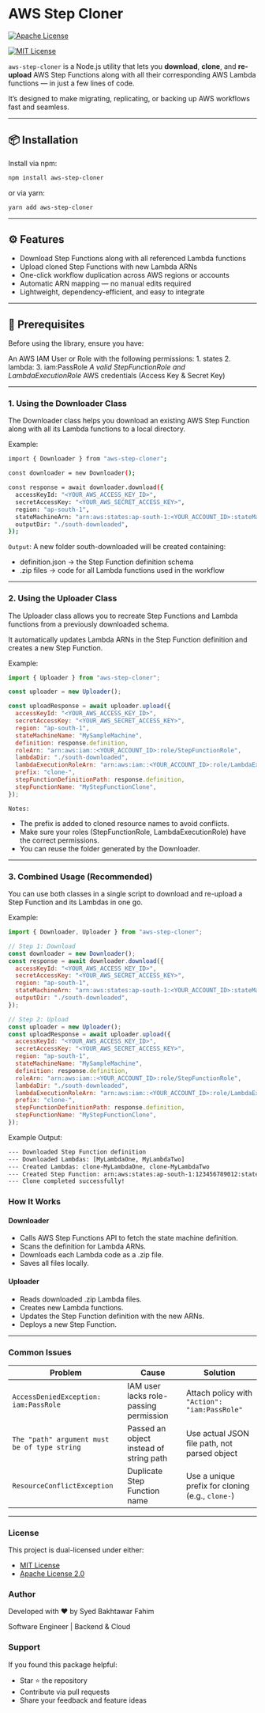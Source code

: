 
# AWS Step Cloner

[![Apache License](https://img.shields.io/badge/license-Apache%202.0-blue.svg)](./LICENSE-APACHE)

[![MIT License](https://img.shields.io/badge/license-mit%202.0-blue.svg)](./LICENSE-MIT)

`aws-step-cloner` is a Node.js utility that lets you **download**, **clone**, and **re-upload** AWS Step Functions along with all their corresponding AWS Lambda functions — in just a few lines of code.

It’s designed to make migrating, replicating, or backing up AWS workflows fast and seamless.

---

## 📦 Installation

Install via npm:

```bash
npm install aws-step-cloner
```

or via yarn:

``` bash
yarn add aws-step-cloner
```

---

## ⚙️ Features

* Download Step Functions along with all referenced Lambda functions
* Upload cloned Step Functions with new Lambda ARNs
* One-click workflow duplication across AWS regions or accounts
* Automatic ARN mapping — no manual edits required
* Lightweight, dependency-efficient, and easy to integrate

---

## 🔑 Prerequisites

Before using the library, ensure you have:

An AWS IAM User or Role with the following permissions:
    1. states
    2. lambda:
    3. iam:PassRole
*A valid StepFunctionRole and LambdaExecutionRole*
AWS credentials (Access Key & Secret Key)

---

### 1. Using the Downloader Class

The Downloader class helps you download an existing AWS Step Function along with all its Lambda functions to a local directory.

Example:

```bash
import { Downloader } from "aws-step-cloner";

const downloader = new Downloader();

const response = await downloader.download({
  accessKeyId: "<YOUR_AWS_ACCESS_KEY_ID>",
  secretAccessKey: "<YOUR_AWS_SECRET_ACCESS_KEY>",
  region: "ap-south-1",
  stateMachineArn: "arn:aws:states:ap-south-1:<YOUR_ACCOUNT_ID>:stateMachine:MySampleMachine",
  outputDir: "./south-downloaded",
});

```

`Output`:
A new folder south-downloaded will be created containing:

* definition.json → the Step Function definition schema
* .zip files → code for all Lambda functions used in the workflow

---

### 2. Using the Uploader Class

The Uploader class allows you to recreate Step Functions and Lambda functions from a previously downloaded schema.

It automatically updates Lambda ARNs in the Step Function definition and creates a new Step Function.

Example:

``` javascript
import { Uploader } from "aws-step-cloner";

const uploader = new Uploader();

const uploadResponse = await uploader.upload({
  accessKeyId: "<YOUR_AWS_ACCESS_KEY_ID>",
  secretAccessKey: "<YOUR_AWS_SECRET_ACCESS_KEY>",
  region: "ap-south-1",
  stateMachineName: "MySampleMachine",
  definition: response.definition,
  roleArn: "arn:aws:iam::<YOUR_ACCOUNT_ID>:role/StepFunctionRole",
  lambdaDir: "./south-downloaded",
  lambdaExecutionRoleArn: "arn:aws:iam::<YOUR_ACCOUNT_ID>:role/LambdaExecutionRole",
  prefix: "clone-",
  stepFunctionDefinitionPath: response.definition,
  stepFunctionName: "MyStepFunctionClone",
});


```

`Notes:`

* The prefix is added to cloned resource names to avoid conflicts.
* Make sure your roles (StepFunctionRole, LambdaExecutionRole) have the correct permissions.
* You can reuse the folder generated by the Downloader.

---

### 3. Combined Usage (Recommended)

You can use both classes in a single script to download and re-upload a Step Function and its Lambdas in one go.

Example:

``` javascript
import { Downloader, Uploader } from "aws-step-cloner";

// Step 1: Download
const downloader = new Downloader();
const response = await downloader.download({
  accessKeyId: "<YOUR_AWS_ACCESS_KEY_ID>",
  secretAccessKey: "<YOUR_AWS_SECRET_ACCESS_KEY>",
  region: "ap-south-1",
  stateMachineArn: "arn:aws:states:ap-south-1:<YOUR_ACCOUNT_ID>:stateMachine:MySampleMachine",
  outputDir: "./south-downloaded",
});

// Step 2: Upload
const uploader = new Uploader();
const uploadResponse = await uploader.upload({
  accessKeyId: "<YOUR_AWS_ACCESS_KEY_ID>",
  secretAccessKey: "<YOUR_AWS_SECRET_ACCESS_KEY>",
  region: "ap-south-1",
  stateMachineName: "MySampleMachine",
  definition: response.definition,
  roleArn: "arn:aws:iam::<YOUR_ACCOUNT_ID>:role/StepFunctionRole",
  lambdaDir: "./south-downloaded",
  lambdaExecutionRoleArn: "arn:aws:iam::<YOUR_ACCOUNT_ID>:role/LambdaExecutionRole",
  prefix: "clone-",
  stepFunctionDefinitionPath: response.definition,
  stepFunctionName: "MyStepFunctionClone",
});

```

Example Output:

``` bash
--- Downloaded Step Function definition
--- Downloaded Lambdas: [MyLambdaOne, MyLambdaTwo]
--- Created Lambdas: clone-MyLambdaOne, clone-MyLambdaTwo
--- Created Step Function: arn:aws:states:ap-south-1:123456789012:stateMachine:clone-MyStepFunctionClone
--- Clone completed successfully!
```

### How It Works

#### Downloader

* Calls AWS Step Functions API to fetch the state machine definition.
* Scans the definition for Lambda ARNs.
* Downloads each Lambda code as a .zip file.
* Saves all files locally.

#### Uploader

* Reads downloaded .zip Lambda files.
* Creates new Lambda functions.
* Updates the Step Function definition with the new ARNs.
* Deploys a new Step Function.

---

### Common Issues

| Problem                                      | Cause                                   | Solution                                         |
| -------------------------------------------- | --------------------------------------- | ------------------------------------------------ |
| `AccessDeniedException: iam:PassRole`        | IAM user lacks role-passing permission  | Attach policy with `"Action": "iam:PassRole"`    |
| `The "path" argument must be of type string` | Passed an object instead of string path | Use actual JSON file path, not parsed object     |
| `ResourceConflictException`                  | Duplicate Step Function name            | Use a unique prefix for cloning (e.g., `clone-`) |

---

### License

This project is dual-licensed under either:

* [MIT License](./LICENSE-MIT)
* [Apache License 2.0](./LICENSE-APACHE)

### Author

Developed with ❤️ by Syed Bakhtawar Fahim

Software Engineer | Backend & Cloud

### Support

If you found this package helpful:

* Star ⭐ the repository
* Contribute via pull requests
* Share your feedback and feature ideas
